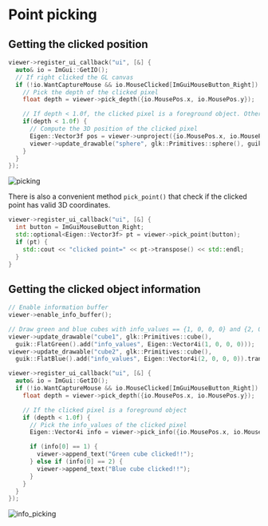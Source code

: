 # Point picking

## Getting the clicked position

```cpp
viewer->register_ui_callback("ui", [&] {
  auto& io = ImGui::GetIO();
  // If right clicked the GL canvas
  if (!io.WantCaptureMouse && io.MouseClicked[ImGuiMouseButton_Right]) {
    // Pick the depth of the clicked pixel
    float depth = viewer->pick_depth({io.MousePos.x, io.MousePos.y});

    // If depth < 1.0f, the clicked pixel is a foreground object. Otherwise, it is the background.
    if(depth < 1.0f) {
      // Compute the 3D position of the clicked pixel
      Eigen::Vector3f pos = viewer->unproject({io.MousePos.x, io.MousePos.y}, depth);
      viewer->update_drawable("sphere", glk::Primitives::sphere(), guik::FlatRed().translate(pos).scale(0.05));
    }
  }
});
```

![picking](https://user-images.githubusercontent.com/31344317/210159144-bacd830b-aad9-4167-9a2d-c233efc4a0ff.gif)

There is also a convenient method ```pick_point()``` that check if the clicked point has valid 3D coordinates.
```cpp
viewer->register_ui_callback("ui", [&] {
  int button = ImGuiMouseButton_Right;
  std::optional<Eigen::Vector3f> pt = viewer->pick_point(button);
  if (pt) {
    std::cout << "clicked point=" << pt->transpose() << std::endl;
  }
}
```


## Getting the clicked object information

```cpp
// Enable information buffer
viewer->enable_info_buffer();

// Draw green and blue cubes with info_values == {1, 0, 0, 0} and {2, 0, 0, 0} respectively
viewer->update_drawable("cube1", glk::Primitives::cube(),
  guik::FlatGreen().add("info_values", Eigen::Vector4i(1, 0, 0, 0)));
viewer->update_drawable("cube2", glk::Primitives::cube(),
  guik::FlatBlue().add("info_values", Eigen::Vector4i(2, 0, 0, 0)).translate({2.0, 0.0, 0.0}));

viewer->register_ui_callback("ui", [&] {
  auto& io = ImGui::GetIO();
  if (!io.WantCaptureMouse && io.MouseClicked[ImGuiMouseButton_Right]) {
    float depth = viewer->pick_depth({io.MousePos.x, io.MousePos.y});

    // If the clicked pixel is a foreground object
    if (depth < 1.0f) {
      // Pick the info_values of the clicked pixel
      Eigen::Vector4i info = viewer->pick_info({io.MousePos.x, io.MousePos.y});

      if (info[0] == 1) {
        viewer->append_text("Green cube clicked!!");
      } else if (info[0] == 2) {
        viewer->append_text("Blue cube clicked!!");
      }
    }
  }
});

```

![info_picking](https://user-images.githubusercontent.com/31344317/210159319-9896be23-adff-4a07-a790-6017b64fa06b.gif)
